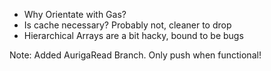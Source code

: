 - Why Orientate with Gas?
- Is cache necessary? Probably not, cleaner to drop
- Hierarchical Arrays are a bit hacky, bound to be bugs


Note: Added AurigaRead Branch. Only push when functional!
